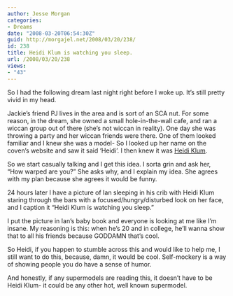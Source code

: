 ```yaml
---
author: Jesse Morgan
categories:
- Dreams
date: "2008-03-20T06:54:30Z"
guid: http://morgajel.net/2008/03/20/238/
id: 238
title: Heidi Klum is watching you sleep.
url: /2008/03/20/238
views:
- "43"
---
```


So I had the following dream last night right before I woke up. It’s still pretty vivid in my head.

Jackie’s friend PJ lives in the area and is sort of an SCA nut. For some reason, in the dream, she owned a small hole-in-the-wall cafe, and ran a wiccan group out of there (she’s not wiccan in reality). One day she was throwing a party and her wiccan friends were there. One of them looked familiar and I knew she was a model- So I looked up her name on the coven’s website and saw it said ‘Heidi’. I then knew it was [Heidi Klum](http://en.wikipedia.org/wiki/Heidi_Klum).

So we start casually talking and I get this idea. I sorta grin and ask her, “How warped are you?” She asks why, and I explain my idea. She agrees with my plan because she agrees it would be funny.

24 hours later I have a picture of Ian sleeping in his crib with Heidi Klum staring through the bars with a focused/hungry/disturbed look on her face, and I caption it “Heidi Klum is watching you sleep.”

I put the picture in Ian’s baby book and everyone is looking at me like I’m insane. My reasoning is this: when he’s 20 and in college, he’ll wanna show that to all his friends because GODDAMN that’s cool.

So Heidi, if you happen to stumble across this and would like to help me, I still want to do this, because, damn, it would be cool. Self-mockery is a way of showing people you do have a sense of humor.

And honestly, if any supermodels are reading this, it doesn’t have to be Heidi Klum- it could be any other hot, well known supermodel.
